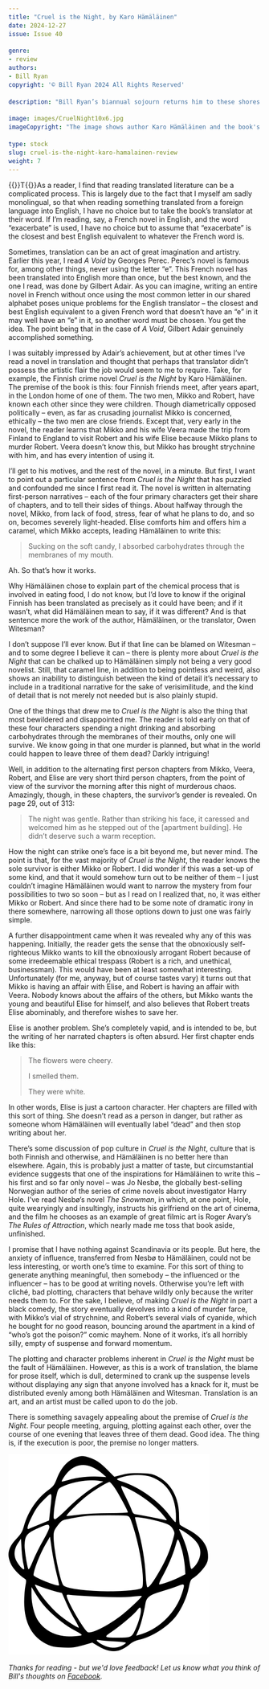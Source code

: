 ```yaml
---
title: "Cruel is the Night, by Karo Hämäläinen"
date: 2024-12-27
issue: Issue 40

genre:
- review
authors:
- Bill Ryan
copyright: '© Bill Ryan 2024 All Rights Reserved'

description: "Bill Ryan’s biannual sojourn returns him to these shores to receive a seasonally warm welcome, once again to expose us to his thoughts on an example of crime novel writing – or should that be ‘criminal’? Best let him decide."

image: images/CruelNight10x6.jpg
imageCopyright: "The image shows author Karo Hämäläinen and the book's cover, both as seen on [the Soho Press website](https://sohopress.com/authors/karo-hamalainen/)."

type: stock
slug: cruel-is-the-night-karo-hamalainen-review
weight: 7
---
```


{{<glyph>}}T{{</glyph>}}As a reader, I find that reading translated literature can be a complicated process. This is largely due to the fact that I myself am sadly monolingual, so that when reading something translated from a foreign language into English, I have no choice but to take the book’s translator at their word. If I’m reading, say, a French novel in English, and the word “exacerbate” is used, I have no choice but to assume that “exacerbate” is the closest and best English equivalent to whatever the French word is. 

Sometimes, translation can be an act of great imagination and artistry. Earlier this year, I read *A Void* by Georges Perec. Perec’s novel is famous for, among other things, never using the letter “e”. This French novel has been translated into English more than once, but the best known, and the one I read, was done by Gilbert Adair. As you can imagine, writing an entire novel in French without once using the most common letter in our shared alphabet poses unique problems for the English translator – the closest and best English equivalent to a given French word that doesn’t have an “e” in it may well have an “e” in it, so another word must be chosen. You get the idea. The point being that in the case of *A Void*, Gilbert Adair genuinely accomplished something.

I was suitably impressed by Adair’s achievement, but at other times I’ve read a novel in translation and thought that perhaps that translator didn’t possess the artistic flair the job would seem to me to require. Take, for example, the Finnish crime novel *Cruel is the Night* by Karo Hämäläinen. The premise of the book is this: four Finnish friends meet, after years apart, in the London home of one of them. The two men, Mikko and Robert, have known each other since they were children. Though diametrically opposed politically – even, as far as crusading journalist Mikko is concerned, ethically – the two men are close friends. Except that, very early in the novel, the reader learns that Mikko and his wife Veera made the trip from Finland to England to visit Robert and his wife Elise because Mikko plans to murder Robert. Veera doesn’t know this, but Mikko has brought strychnine with him, and has every intention of using it.

I’ll get to his motives, and the rest of the novel, in a minute. But first, I want to point out a particular sentence from *Cruel is the Night* that has puzzled and confounded me since I first read it. The novel is written in alternating first-person narratives – each of the four primary characters get their share of chapters, and to tell their sides of things. About halfway through the novel, Mikko, from lack of food, stress, fear of what he plans to do, and so on, becomes severely light-headed. Elise comforts him and offers him a caramel, which Mikko accepts, leading Hämäläinen to write this: 

> Sucking on the soft candy, I absorbed carbohydrates through the membranes of my mouth.

Ah. So that’s how it works.

Why Hämäläinen chose to explain part of the chemical process that is involved in eating food, I do not know, but I’d love to know if the original Finnish has been translated as precisely as it could have been; and if it wasn’t, what did Hämäläinen mean to say, if it was different? And is that sentence more the work of the author, Hämäläinen, or the translator, Owen Witesman?

I don’t suppose I’ll ever know. But if that line can be blamed on Witesman – and to some degree I believe it can – there is plenty more about *Cruel is the Night* that can be chalked up to Hämäläinen simply not being a very good novelist. Still, that caramel line, in addition to being pointless and weird, also shows an inability to distinguish between the kind of detail it’s necessary to include in a traditional narrative for the sake of verisimilitude, and the kind of detail that is not merely not needed but is also plainly stupid.

One of the things that drew me to *Cruel is the Night* is also the thing that most bewildered and disappointed me. The reader is told early on that of these four characters spending a night drinking and absorbing carbohydrates through the membranes of their mouths, only one will survive. We know going in that one murder is planned, but what in the world could happen to leave three of them dead? Darkly intriguing!

Well, in addition to the alternating first person chapters from Mikko, Veera, Robert, and Elise are very short third person chapters, from the point of view of the survivor the morning after this night of murderous chaos. Amazingly, though, in these chapters, the survivor’s gender is revealed. On page 29, out of 313:

> The night was gentle. Rather than striking his face, it caressed and welcomed him as he stepped out of the [apartment building]. He didn’t deserve such a warm reception.

How the night can strike one’s face is a bit beyond me, but never mind. The point is that, for the vast majority of *Cruel is the Night*, the reader knows the sole survivor is either Mikko or Robert. I did wonder if this was a set-up of some kind, and that it would somehow turn out to be neither of them – I just couldn’t imagine Hämäläinen would want to narrow the mystery from four possibilities to two so soon – but as I read on I realized that, no, it was either Mikko or Robert. And since there had to be some note of dramatic irony in there somewhere, narrowing all those options down to just one was fairly simple.

A further disappointment came when it was revealed why any of this was happening. Initially, the reader gets the sense that the obnoxiously self-righteous Mikko wants to kill the obnoxiously arrogant Robert because of some irredeemable ethical trespass (Robert is a rich, and unethical, businessman). This would have been at least somewhat interesting. Unfortunately (for me, anyway, but of course tastes vary) it turns out that Mikko is having an affair with Elise, and Robert is having an affair with Veera. Nobody knows about the affairs of the others, but Mikko wants the young and beautiful Elise for himself, and also believes that Robert treats Elise abominably, and therefore wishes to save her.

Elise is another problem. She’s completely vapid, and is intended to be, but the writing of her narrated chapters is often absurd. Her first chapter ends like this:

> The flowers were cheery.
>
> I smelled them.
> 
> They were white.

In other words, Elise is just a cartoon character. Her chapters are filled with this sort of thing. She doesn’t read as a person in danger, but rather as someone whom Hämäläinen will eventually label “dead” and then stop writing about her.

There’s some discussion of pop culture in *Cruel is the Night*, culture that is both Finnish and otherwise, and Hämäläinen is no better here than elsewhere. Again, this is probably just a matter of taste, but circumstantial evidence suggests that one of the inspirations for Hämäläinen to write this – his first and so far only novel – was Jo Nesbø, the globally best-selling Norwegian author of the series of crime novels about investigator Harry Hole. I’ve read Nesbø’s novel *The Snowman*, in which, at one point, Hole, quite wearyingly and insultingly, instructs his girlfriend on the art of cinema, and the film he chooses as an example of great filmic art is Roger Avary’s *The Rules of Attraction*, which nearly made me toss that book aside, unfinished.

I promise that I have nothing against Scandinavia or its people. But here, the anxiety of influence, transferred from Nesbø to Hämäläinen, could not be less interesting, or worth one’s time to examine. For this sort of thing to generate anything meaningful, then somebody – the influenced or the influencer – has to be good at writing novels. Otherwise you’re left with cliché, bad plotting, characters that behave wildly only because the writer needs them to. For the sake, I believe, of making *Cruel is the Night* in part a black comedy, the story eventually devolves into a kind of murder farce, with Mikko’s vial of strychnine, and Robert’s several vials of cyanide, which he bought for no good reason, bouncing around the apartment in a kind of “who’s got the poison?” comic mayhem. None of it works, it’s all horribly silly, empty of suspense and forward momentum.

The plotting and character problems inherent in *Cruel is the Night* must be the fault of Hämäläinen. However, as this is a work of translation, the blame for prose itself, which is dull, determined to crank up the suspense levels without displaying any sign that anyone involved has a knack for it, must be distributed evenly among both Hämäläinen and Witesman. Translation is an art, and an artist must be called upon to do the job.

There is something savagely appealing about the premise of *Cruel is the Night*. Four people meeting, arguing, plotting against each other, over the course of one evening that leaves three of them dead. Good idea. The thing is, if the execution is poor, the premise no longer matters.

![Orbit-lrg](images/Orbit.svg)

*Thanks for reading - but we'd love feedback! Let us know what you think of Bill's thoughts on [Facebook](https://www.facebook.com/MythaxisMagazine/posts/).*
